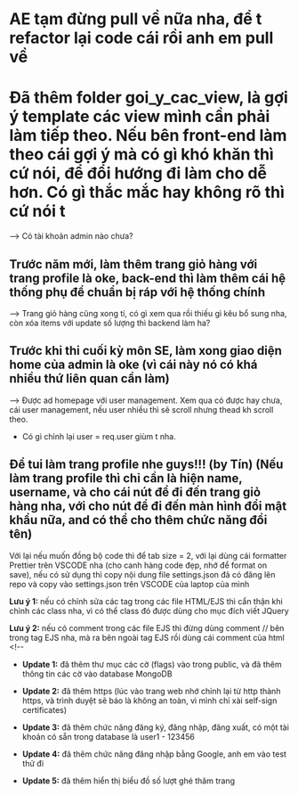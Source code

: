 # AE tạm đừng pull về nữa nha, để t refactor lại code cái rồi anh em pull về

# Đã thêm folder goi_y_cac_view, là gợi ý template các view mình cần phải làm tiếp theo. Nếu bên front-end làm theo cái gợi ý mà có gì khó khăn thì cứ nói, để đổi hướng đi làm cho dễ hơn. Có gì thắc mắc hay không rõ thì cứ nói t
--> Có tài khoản admin nào chưa?
## Trước năm mới, làm thêm trang giỏ hàng với trang profile là oke, back-end thì làm thêm cái hệ thống phụ để chuẩn bị ráp với hệ thống chính
--> Trang giỏ hàng cũng xong tí, có gì xem qua rồi thiếu gì kêu bổ sung nha, còn xóa items với update số lượng thì backend làm ha?
## Trước khi thi cuối kỳ môn SE, làm xong giao diện home của admin là oke (vì cái này nó có khá nhiều thứ liên quan cần làm)
--> Được ad homepage với user management. Xem qua có được hay chưa, cái user management, nếu user nhiều thì sẽ scroll nhưng thead kh scroll theo.

- Có gì chỉnh lại user = req.user giùm t nha.

## Để tui làm trang profile nhe guys!!! (by Tín) (Nếu làm trang profile thì chỉ cần là hiện name, username, và cho cái nút để đi đến trang giỏ hàng nha, với cho nút để đi đến màn hình đổi mật khẩu nữa, and có thể cho thêm chức năng đổi tên)

Với lại nếu muốn đồng bộ code thì để tab size = 2, với lại dùng cái formatter Prettier trên VSCODE nha (cho canh hàng code đẹp, nhớ để format on save), nếu có sử dụng thì copy nội dung file settings.json đã có đăng lên repo và copy vào settings.json trên VSCODE của laptop của mình

**Lưu ý 1:** nếu có chỉnh sửa các tag trong các file HTML/EJS thì cẩn thận khi chỉnh các class nha, vì có thể class đó được dùng cho mục đích viết JQuery

**Lưu ý 2:** nếu có comment trong các file EJS thì đừng dùng comment // bên trong tag EJS nha, mà ra bên ngoài tag EJS rồi dùng cái comment của html <!--

- **Update 1:** đã thêm thư mục các cờ (flags) vào trong public, và đã thêm thông tin các cờ vào database MongoDB

- **Update 2:** đã thêm https (lúc vào trang web nhớ chỉnh lại từ http thành https, và trình duyệt sẽ báo là không an toàn, vì mình chỉ xài self-sign certificates)

- **Update 3:** đã thêm chức năng đăng ký, đăng nhập, đăng xuất, có một tài khoản có sẵn trong database là user1 - 123456

- **Update 4:** đã thêm chức năng đăng nhập bằng Google, anh em vào test thử đi

- **Update 5:** đã thêm hiển thị biểu đồ số lượt ghé thăm trang
